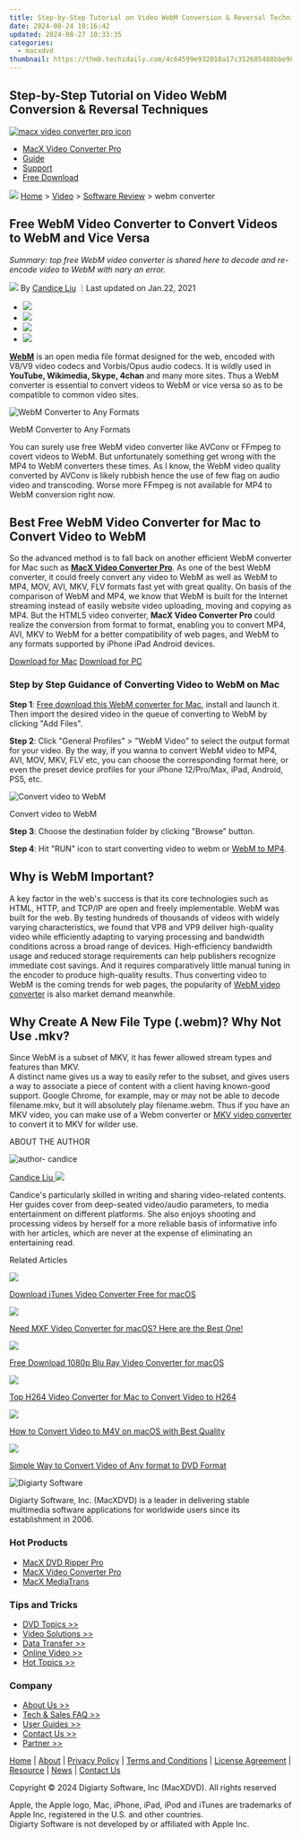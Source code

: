```yaml
---
title: Step-by-Step Tutorial on Video WebM Conversion & Reversal Techniques
date: 2024-08-24 10:16:42
updated: 2024-08-27 10:33:35
categories:
  - macxdvd
thumbnail: https://thmb.techidaily.com/4c64599e932018a17c352685488bbe982ee82f5fc1c73b73894ec43a1b1c5c03.jpg
---
```


## Step-by-Step Tutorial on Video WebM Conversion & Reversal Techniques

[![macx video converter pro icon](https://www.macxdvd.com/mac-dvd-video-converter-how-to/../image-style/new-seo/icon11.png)](https://tools.techidaily.com/macxdvd/products/)

* [MacX Video Converter Pro](https://tools.techidaily.com/macxdvd/products/)
* [Guide](https://tools.techidaily.com/macxdvd/products/)
* [Support](https://tools.techidaily.com/macxdvd/products/)
* [Free Download](https://tools.techidaily.com/macxdvd/products/)



![](https://www.macxdvd.com/mac-dvd-video-converter-how-to/../image-style/new-seo/icon7.png) [Home](https://tools.techidaily.com/macxdvd/products/) \> [Video](https://tools.techidaily.com/macxdvd/products/) \> [Software Review](https://tools.techidaily.com/macxdvd/products/) \> webm converter

## Free WebM Video Converter to Convert Videos to WebM and Vice Versa



_Summary: top free WebM video converter is shared here to decode and re-encode video to WebM with nary an error._

![](https://www.macxdvd.com/mac-dvd-video-converter-how-to/../image-style/new-seo/icon6.png) By [Candice Liu](https://tools.techidaily.com/macxdvd/products/) ｜Last updated on Jan.22, 2021

* [![](https://www.macxdvd.com/mac-dvd-video-converter-how-to/../image-style/new-seo/share-fa.jpg)](https://www.facebook.com/sharer/sharer.php?u=https://www.macxdvd.com/mac-dvd-video-converter-how-to/free-webm-video-converter.htm)
* [![](https://www.macxdvd.com/mac-dvd-video-converter-how-to/../image-style/new-seo/share-tw.jpg)](https://twitter.com/intent/tweet?url=https://www.macxdvd.com/mac-dvd-video-converter-how-to/free-webm-video-converter.htm)
* [![](https://www.macxdvd.com/mac-dvd-video-converter-how-to/../image-style/new-seo/share-email.jpg)](https://www.macxdvd.com/mac-dvd-video-converter-how-to/mailto:info@example.com?&subject=&body=https://www.macxdvd.com/mac-dvd-video-converter-how-to/free-webm-video-converter.htm)
* [![](https://www.macxdvd.com/mac-dvd-video-converter-how-to/../image-style/new-seo/share-in.jpg)](https://www.linkedin.com/shareArticle?mini=true&url=https://www.macxdvd.com/mac-dvd-video-converter-how-to/free-webm-video-converter.htm&title=&summary=https://www.macxdvd.com/mac-dvd-video-converter-how-to/free-webm-video-converter.htm&source=)

[**WebM**](https://en.wikipedia.org/wiki/WebM) is an open media file format designed for the web, encoded with V8/V9 video codecs and Vorbis/Opus audio codecs. It is wildly used in **YouTube, Wikimedia, Skype, 4chan** and many more sites. Thus a WebM converter is essential to convert videos to WebM or vice versa so as to be compatible to common video sites. 

![WebM Converter to Any Formats](https://www.macxdvd.com/mac-dvd-video-converter-how-to/article-image/webm-converter-to-any-video.png) 

WebM Converter to Any Formats

You can surely use free WebM video converter like AVConv or FFmpeg to covert videos to WebM. But unfortunately something get wrong with the MP4 to WebM converters these times. As I know, the WebM video quality converted by AVConv is likely rubbish hence the use of few flag on audio video and transcoding. Worse more FFmpeg is not available for MP4 to WebM conversion right now. 

## Best Free WebM Video Converter for Mac to Convert Video to WebM 

So the advanced method is to fall back on another efficient WebM converter for Mac such as **[MacX Video Converter Pro](https://tools.techidaily.com/macxdvd/products/)**. As one of the best WebM converter, it could freely convert any video to WebM as well as WebM to MP4, MOV, AVI, MKV, FLV formats fast yet with great quality. On basis of the comparison of WebM and MP4, we know that WebM is built for the Internet streaming instead of easily website video uploading, moving and copying as MP4\. But the HTML5 video converter, **MacX Video Converter Pro** could realize the conversion from format to format, enabling you to convert MP4, AVI, MKV to WebM for a better compatibility of web pages, and WebM to any formats supported by iPhone iPad Android devices. 

[Download for Mac](https://tools.techidaily.com/macxdvd/products/) [Download for PC](https://tools.techidaily.com/macxdvd/products/) 

### Step by Step Guidance of Converting Video to WebM on Mac 

**Step 1**: [Free download this WebM converter for Mac](https://tools.techidaily.com/macxdvd/products/), install and launch it. Then import the desired video in the queue of converting to WebM by clicking "Add Files". 

**Step 2**: Click "General Profiles" > "WebM Video" to select the output format for your video. By the way, if you wanna to convert WebM video to MP4, AVI, MOV, MKV, FLV etc, you can choose the corresponding format here, or even the preset device profiles for your iPhone 12/Pro/Max, iPad, Android, PS5, etc. 

![Convert video to WebM](https://www.macxdvd.com/mac-dvd-video-converter-how-to/article-image/convert-video-to-webm.jpg) 

Convert video to WebM

**Step 3**: Choose the destination folder by clicking "Browse" button. 

**Step 4**: Hit "RUN" icon to start converting video to webm or [WebM to MP4](https://tools.techidaily.com/macxdvd/products/). 

## Why is WebM Important? 

A key factor in the web's success is that its core technologies such as HTML, HTTP, and TCP/IP are open and freely implementable. WebM was built for the web. By testing hundreds of thousands of videos with widely varying characteristics, we found that VP8 and VP9 deliver high-quality video while efficiently adapting to varying processing and bandwidth conditions across a broad range of devices. High-efficiency bandwidth usage and reduced storage requirements can help publishers recognize immediate cost savings. And it requires comparatively little manual tuning in the encoder to produce high-quality results. Thus converting video to WebM is the coming trends for web pages, the popularity of [WebM video converter](https://tools.techidaily.com/macxdvd/products/) is also market demand meanwhile. 

## Why Create A New File Type (.webm)? Why Not Use .mkv?

Since WebM is a subset of MKV, it has fewer allowed stream types and features than MKV.  
 A distinct name gives us a way to easily refer to the subset, and gives users a way to associate a piece of content with a client having known-good support. Google Chrome, for example, may or may not be able to decode filename.mkv, but it will absolutely play filename.webm. Thus if you have an MKV video, you can make use of a Webm converter or [MKV video converter](https://tools.techidaily.com/macxdvd/products/) to convert it to MKV for wilder use. 

ABOUT THE AUTHOR

![author- candice](https://www.macxdvd.com/mac-dvd-video-converter-how-to/../image-style/new-seo/candice.png) 

[Candice Liu ![](https://www.macxdvd.com/mac-dvd-video-converter-how-to/../image-style/new-seo/share-in1.jpg)](https://www.linkedin.com/in/candice-liu-444483a3/) 

Candice's particularly skilled in writing and sharing video-related contents. Her guides cover from deep-seated video/audio parameters, to media entertainment on different platforms. She also enjoys shooting and processing videos by herself for a more reliable basis of informative info with her articles, which are never at the expense of eliminating an entertaining read.



Related Articles

![](https://www.macxdvd.com/mac-dvd-video-converter-how-to/../image-style/new-seo/pic7.jpg)

[Download iTunes Video Converter Free for macOS](https://tools.techidaily.com/macxdvd/products/) 

![](https://www.macxdvd.com/mac-dvd-video-converter-how-to/../image-style/new-seo/pic6.jpg)

[Need MXF Video Converter for macOS? Here are the Best One!](https://tools.techidaily.com/macxdvd/products/) 

![](https://www.macxdvd.com/mac-dvd-video-converter-how-to/../image-style/new-seo/pic5.jpg)

[Free Download 1080p Blu Ray Video Converter for macOS](https://tools.techidaily.com/macxdvd/products/) 

![](https://www.macxdvd.com/mac-dvd-video-converter-how-to/../image-style/new-seo/pic4.jpg)

[Top H264 Video Converter for Mac to Convert Video to H264](https://tools.techidaily.com/macxdvd/products/) 

![](https://www.macxdvd.com/mac-dvd-video-converter-how-to/../image-style/new-seo/pic3.jpg)

[How to Convert Video to M4V on macOS with Best Quality](https://tools.techidaily.com/macxdvd/products/) 

![](https://www.macxdvd.com/mac-dvd-video-converter-how-to/../image-style/new-seo/pic2.jpg)

[Simple Way to Convert Video of Any format to DVD Format](https://tools.techidaily.com/macxdvd/products/) 



![Digiarty Software](https://www.macxdvd.com/mac-dvd-video-converter-how-to/../icon/logo.png) 

Digiarty Software, Inc. (MacXDVD) is a leader in delivering stable multimedia software applications for worldwide users since its establishment in 2006.

### Hot Products

* [MacX DVD Ripper Pro](https://tools.techidaily.com/macxdvd/products/)
* [MacX Video Converter Pro](https://tools.techidaily.com/macxdvd/products/)
* [MacX MediaTrans](https://tools.techidaily.com/macxdvd/products/)

### Tips and Tricks

* [DVD Topics >>](https://tools.techidaily.com/macxdvd/products/)
* [Video Solutions >>](https://tools.techidaily.com/macxdvd/products/)
* [Data Transfer >>](https://tools.techidaily.com/macxdvd/products/)
* [Online Video >>](https://tools.techidaily.com/macxdvd/products/)
* [Hot Topics >>](https://tools.techidaily.com/macxdvd/products/)

### Company

* [About Us >>](https://tools.techidaily.com/macxdvd/products/)
* [Tech & Sales FAQ >>](https://tools.techidaily.com/macxdvd/products/)
* [User Guides >>](https://tools.techidaily.com/macxdvd/products/)
* [Contact Us >>](https://tools.techidaily.com/macxdvd/products/)
* [Partner >>](https://tools.techidaily.com/macxdvd/products/)



[Home](https://tools.techidaily.com/macxdvd/products/) | [About](https://tools.techidaily.com/macxdvd/products/) | [Privacy Policy](https://tools.techidaily.com/macxdvd/products/) | [Terms and Conditions](https://tools.techidaily.com/macxdvd/products/) | [License Agreement](https://tools.techidaily.com/macxdvd/products/) | [Resource](https://tools.techidaily.com/macxdvd/products/) | [News](https://tools.techidaily.com/macxdvd/products/) | [Contact Us](https://tools.techidaily.com/macxdvd/products/)

Copyright © 2024 Digiarty Software, Inc (MacXDVD). All rights reserved

Apple, the Apple logo, Mac, iPhone, iPad, iPod and iTunes are trademarks of Apple Inc, registered in the U.S. and other countries.  
Digiarty Software is not developed by or affiliated with Apple Inc.

<ins class="adsbygoogle"
     style="display:block"
     data-ad-format="autorelaxed"
     data-ad-client="ca-pub-7571918770474297"
     data-ad-slot="1223367746"></ins>



<ins class="adsbygoogle"
     style="display:block"
     data-ad-client="ca-pub-7571918770474297"
     data-ad-slot="8358498916"
     data-ad-format="auto"
     data-full-width-responsive="true"></ins>
